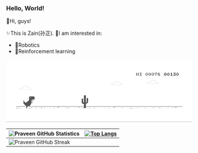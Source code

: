 ### Hello, World!
👋Hi, guys! 

✨This is Zain(孙正).
🤔I am interested in:
- 🤖️Robotics  
- 🧠Reinforcement learning


![Dino](https://raw.githubusercontent.com/praveenscience/praveenscience/master/dino.gif)

| ![Praveen GitHub Statistics](https://github-readme-stats.vercel.app/api?username=ZainZh&show_icons=true) | [![Top Langs](https://github-readme-stats.vercel.app/api/top-langs/?username=ZainZh&layout=compact)](https://github.com/anuraghazra/github-readme-stats) |
| --- | --- |
| ![Praveen GitHub Streak](https://github-readme-streak-stats.herokuapp.com/?user=ZainZh) ||

<!--START_SECTION:waka-->



<!--END_SECTION:waka-->

<!--
**ZainZh/ZainZh** is a ✨ _special_ ✨ repository because its `README.md` (this file) appears on your GitHub profile.

Here are some ideas to get you started:

- 🔭 I’m currently working on ...
- 🌱 I’m currently learning ...
- 👯 I’m looking to collaborate on ...
- 🤔 I’m looking for help with ...
- 💬 Ask me about ...
- 📫 How to reach me: ...
- 😄 Pronouns: ...
- ⚡ Fun fact: ...
-->
